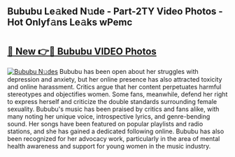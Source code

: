 ## Bububu Le𝚊ked N𝚞de - Part-2TY Video Photos - Hot Onlyf𝚊ns Le𝚊ks wPemc

# <h2><a href="http://ac19240.deff.icu/?id=Bububu">🔗 New 👉🔴 Bububu VIDEO Photos</a></h2>

[![Bububu N𝚞des](https://i.imgur.com/rIISA9y.gif)](http://ac19240.deff.icu/?id=Bububu)
Bububu has been open about her struggles with depression and anxiety, but her online presence has also attracted toxicity and online harassment. Critics argue that her content perpetuates harmful stereotypes and objectifies women. Some fans, meanwhile, defend her right to express herself and criticize the double standards surrounding female sexuality. Bububu's music has been praised by critics and fans alike, with many noting her unique voice, introspective lyrics, and genre-bending sound. Her songs have been featured on popular playlists and radio stations, and she has gained a dedicated following online. Bububu has also been recognized for her advocacy work, particularly in the area of mental health awareness and support for young women in the music industry.
